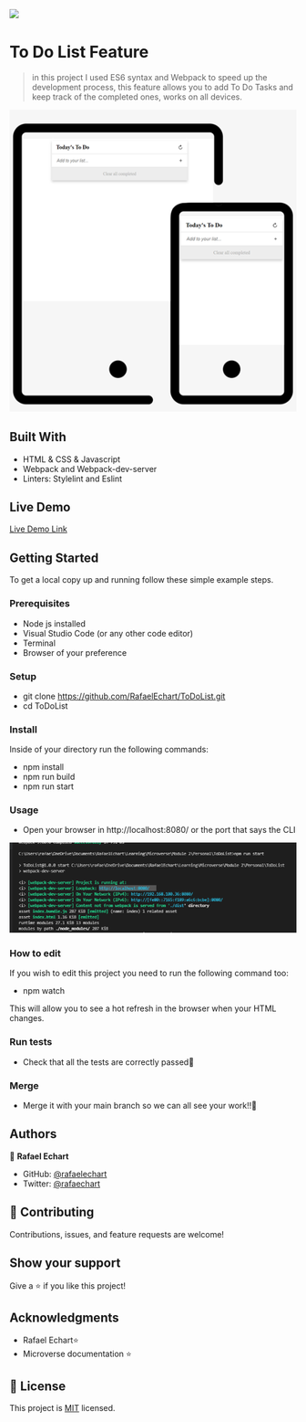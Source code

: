 ![](https://img.shields.io/badge/Microverse-blueviolet)

# To Do List Feature

> in this project I used ES6 syntax and Webpack to speed up the development process, this feature allows you to add To Do Tasks and keep track of the completed ones, works on all devices. 


![screenshot](./src/README/app_screenshot.png)

## Built With

- HTML & CSS & Javascript
- Webpack and Webpack-dev-server
- Linters: Stylelint and Eslint

## Live Demo

[Live Demo Link](https://rafaelechart.github.io/ToDoList/dist)


## Getting Started

To get a local copy up and running follow these simple example steps.

### Prerequisites

- Node js installed
- Visual Studio Code (or any other code editor)
- Terminal
- Browser of your preference

### Setup

- git clone https://github.com/RafaelEchart/ToDoList.git
- cd ToDoList

### Install

Inside of your directory run the following commands:

- npm install 
- npm run build
- npm run start

### Usage

- Open your browser in http://localhost:8080/ or the port that says the CLI

![localhost](./src/README/localhost.png)



### How to edit

If you wish to edit this project you need to run the following command too:

- npm watch

This will allow you to see a hot refresh in the browser when your HTML changes. 

### Run tests

- Check that all the tests are correctly passed🤝

### Merge

- Merge it with your main branch so we can all see your work!!🤝


## Authors

👤 **Rafael Echart**

- GitHub: [@rafaelechart](https://github.com/rafaelechart)
- Twitter: [@rafaechart](https://twitter.com/rafaechart)


## 🤝 Contributing

Contributions, issues, and feature requests are welcome!


## Show your support

Give a ⭐️ if you like this project!

## Acknowledgments

- Rafael Echart⭐️
- Microverse documentation ⭐️

## 📝 License

This project is [MIT](./MIT.md) licensed.
